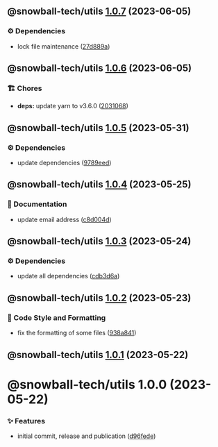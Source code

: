 ## @snowball-tech/utils [1.0.7](https://github.com/snowball-tech/glacier/compare/@snowball-tech/utils@1.0.6...@snowball-tech/utils@1.0.7) (2023-06-05)

### ⚙️ Dependencies

- lock file maintenance ([27d889a](https://github.com/snowball-tech/glacier/commit/27d889ada75696c17153a25f11a9d4a08f36e45b))

## @snowball-tech/utils [1.0.6](https://github.com/snowball-tech/glacier/compare/@snowball-tech/utils@1.0.5...@snowball-tech/utils@1.0.6) (2023-06-05)

### 🏗 Chores

- **deps:** update yarn to v3.6.0 ([2031068](https://github.com/snowball-tech/glacier/commit/203106812415c3af654debf88df2e7c026a00b4d))

## @snowball-tech/utils [1.0.5](https://github.com/snowball-tech/glacier/compare/@snowball-tech/utils@1.0.4...@snowball-tech/utils@1.0.5) (2023-05-31)

### ⚙️ Dependencies

- update dependencies ([9789eed](https://github.com/snowball-tech/glacier/commit/9789eed306a4d32a600318127f1812a64f60701d))

## @snowball-tech/utils [1.0.4](https://github.com/snowball-tech/glacier/compare/@snowball-tech/utils@1.0.3...@snowball-tech/utils@1.0.4) (2023-05-25)

### 📝 Documentation

- update email address ([c8d004d](https://github.com/snowball-tech/glacier/commit/c8d004de6dfbdbd5a05ffe648906d6f5a2c157c0))

## @snowball-tech/utils [1.0.3](https://github.com/snowball-tech/glacier/compare/@snowball-tech/utils@1.0.2...@snowball-tech/utils@1.0.3) (2023-05-24)

### ⚙️ Dependencies

- update all dependencies ([cdb3d6a](https://github.com/snowball-tech/glacier/commit/cdb3d6a8a37f5cd7743f770685bc29725edc0b19))

## @snowball-tech/utils [1.0.2](https://github.com/snowball-tech/glacier/compare/@snowball-tech/utils@1.0.1...@snowball-tech/utils@1.0.2) (2023-05-23)

### 🎨 Code Style and Formatting

- fix the formatting of some files ([938a841](https://github.com/snowball-tech/glacier/commit/938a8413803c158aa88f3035a881e8147e50a722))

## @snowball-tech/utils [1.0.1](https://github.com/snowball-tech/glacier/compare/@snowball-tech/utils@1.0.0...@snowball-tech/utils@1.0.1) (2023-05-22)

# @snowball-tech/utils 1.0.0 (2023-05-22)

### ✨ Features

- initial commit, release and publication ([d96fede](https://github.com/snowball-tech/glacier/commit/d96fede430f1a415fbdd0753cdc32e2b28cecb89))
